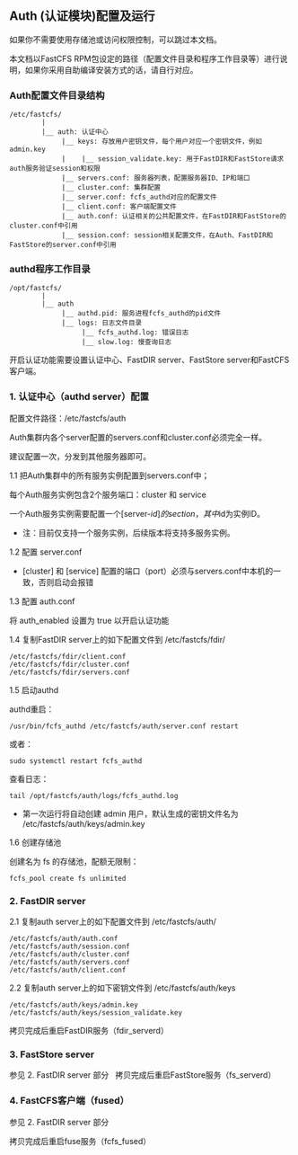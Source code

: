 
## Auth (认证模块)配置及运行

如果你不需要使用存储池或访问权限控制，可以跳过本文档。

本文档以FastCFS RPM包设定的路径（配置文件目录和程序工作目录等）进行说明，如果你采用自助编译安装方式的话，请自行对应。


### Auth配置文件目录结构

```
/etc/fastcfs/
        |
        |__ auth: 认证中心
             |__ keys: 存放用户密钥文件，每个用户对应一个密钥文件，例如 admin.key
             |    |__ session_validate.key: 用于FastDIR和FastStore请求auth服务验证session和权限
             |__ servers.conf: 服务器列表，配置服务器ID、IP和端口
             |__ cluster.conf: 集群配置
             |__ server.conf: fcfs_authd对应的配置文件
             |__ client.conf: 客户端配置文件
             |__ auth.conf: 认证相关的公共配置文件，在FastDIR和FastStore的cluster.conf中引用
             |__ session.conf: session相关配置文件，在Auth、FastDIR和FastStore的server.conf中引用
```


### authd程序工作目录

```
/opt/fastcfs/
        |
        |__ auth
             |__ authd.pid: 服务进程fcfs_authd的pid文件
             |__ logs: 日志文件目录
                  |__ fcfs_authd.log: 错误日志
                  |__ slow.log: 慢查询日志
```

开启认证功能需要设置认证中心、FastDIR server、FastStore server和FastCFS客户端。

### 1. 认证中心（authd server）配置

配置文件路径：/etc/fastcfs/auth

Auth集群内各个server配置的servers.conf和cluster.conf必须完全一样。

建议配置一次，分发到其他服务器即可。

1.1 把Auth集群中的所有服务实例配置到servers.conf中；

  每个Auth服务实例包含2个服务端口：cluster 和 service

  一个Auth服务实例需要配置一个[server-$id]的section，其中$id为实例ID。

  * 注：目前仅支持一个服务实例，后续版本将支持多服务实例。

1.2 配置 server.conf

  * [cluster] 和 [service] 配置的端口（port）必须与servers.conf中本机的一致，否则启动会报错

1.3 配置 auth.conf

将 auth_enabled 设置为 true 以开启认证功能

1.4 复制FastDIR server上的如下配置文件到 /etc/fastcfs/fdir/

```
/etc/fastcfs/fdir/client.conf
/etc/fastcfs/fdir/cluster.conf
/etc/fastcfs/fdir/servers.conf
```

1.5 启动authd

  authd重启：
```
/usr/bin/fcfs_authd /etc/fastcfs/auth/server.conf restart
```
或者：
```
sudo systemctl restart fcfs_authd
```

查看日志：
```
tail /opt/fastcfs/auth/logs/fcfs_authd.log
```

* 第一次运行将自动创建 admin 用户，默认生成的密钥文件名为 /etc/fastcfs/auth/keys/admin.key

1.6 创建存储池

创建名为 fs 的存储池，配额无限制：
```
fcfs_pool create fs unlimited
```

### 2. FastDIR server

2.1 复制auth server上的如下配置文件到 /etc/fastcfs/auth/
```
/etc/fastcfs/auth/auth.conf
/etc/fastcfs/auth/session.conf
/etc/fastcfs/auth/cluster.conf
/etc/fastcfs/auth/servers.conf
/etc/fastcfs/auth/client.conf
```

2.2 复制auth server上的如下密钥文件到 /etc/fastcfs/auth/keys
```
/etc/fastcfs/auth/keys/admin.key
/etc/fastcfs/auth/keys/session_validate.key
```

拷贝完成后重启FastDIR服务（fdir_serverd）

### 3. FastStore server

参见 2. FastDIR server 部分
 
拷贝完成后重启FastStore服务（fs_serverd）

### 4. FastCFS客户端（fused）

参见 2. FastDIR server 部分

拷贝完成后重启fuse服务（fcfs_fused）

